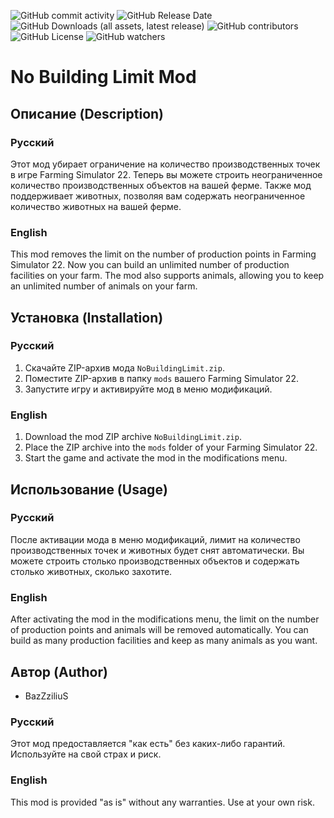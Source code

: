 ![GitHub commit activity](https://img.shields.io/github/commit-activity/w/BazZziliuS/FS22_NoBuildingLimit)
![GitHub Release Date](https://img.shields.io/github/release-date/BazZziliuS/FS22_NoBuildingLimit)
![GitHub Downloads (all assets, latest release)](https://img.shields.io/github/downloads/BazZziliuS/FS22_NoBuildingLimit/latest/total)
![GitHub contributors](https://img.shields.io/github/contributors/BazZziliuS/FS22_NoBuildingLimit)
![GitHub License](https://img.shields.io/github/license/BazZziliuS/FS22_NoBuildingLimit)
![GitHub watchers](https://img.shields.io/github/watchers/BazZziliuS/FS22_NoBuildingLimit)


# No Building Limit Mod

## Описание (Description)

### Русский

Этот мод убирает ограничение на количество производственных точек в игре Farming Simulator 22. Теперь вы можете строить неограниченное количество производственных объектов на вашей ферме. Также мод поддерживает животных, позволяя вам содержать неограниченное количество животных на вашей ферме.

### English

This mod removes the limit on the number of production points in Farming Simulator 22. Now you can build an unlimited number of production facilities on your farm. The mod also supports animals, allowing you to keep an unlimited number of animals on your farm.

## Установка (Installation)

### Русский

1. Скачайте ZIP-архив мода `NoBuildingLimit.zip`.
2. Поместите ZIP-архив в папку `mods` вашего Farming Simulator 22.
3. Запустите игру и активируйте мод в меню модификаций.

### English

1. Download the mod ZIP archive `NoBuildingLimit.zip`.
2. Place the ZIP archive into the `mods` folder of your Farming Simulator 22.
3. Start the game and activate the mod in the modifications menu.

## Использование (Usage)

### Русский

После активации мода в меню модификаций, лимит на количество производственных точек и животных будет снят автоматически. Вы можете строить столько производственных объектов и содержать столько животных, сколько захотите.

### English

After activating the mod in the modifications menu, the limit on the number of production points and animals will be removed automatically. You can build as many production facilities and keep as many animals as you want.

## Автор (Author)

- BazZziliuS

### Русский

Этот мод предоставляется "как есть" без каких-либо гарантий. Используйте на свой страх и риск.

### English

This mod is provided "as is" without any warranties. Use at your own risk.
